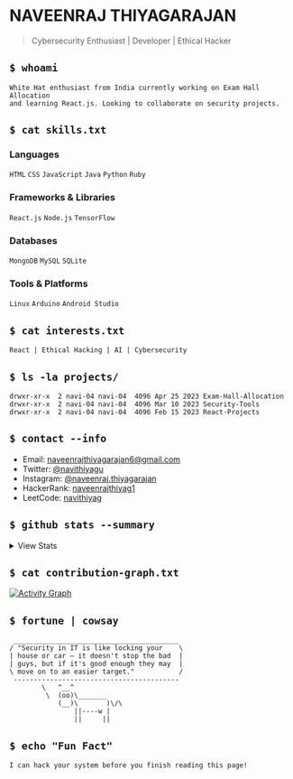# NAVEENRAJ THIYAGARAJAN

> Cybersecurity Enthusiast | Developer | Ethical Hacker

## `$ whoami`

```
White Hat enthusiast from India currently working on Exam Hall Allocation
and learning React.js. Looking to collaborate on security projects.
```

## `$ cat skills.txt`

### Languages
`HTML` `CSS` `JavaScript` `Java` `Python` `Ruby`

### Frameworks & Libraries
`React.js` `Node.js` `TensorFlow`

### Databases
`MongoDB` `MySQL` `SQLite`

### Tools & Platforms
`Linux` `Arduino` `Android Studio`

## `$ cat interests.txt`
```
React | Ethical Hacking | AI | Cybersecurity
```

## `$ ls -la projects/`

```
drwxr-xr-x  2 navi-04 navi-04  4096 Apr 25 2023 Exam-Hall-Allocation
drwxr-xr-x  2 navi-04 navi-04  4096 Mar 10 2023 Security-Tools
drwxr-xr-x  2 navi-04 navi-04  4096 Feb 15 2023 React-Projects
```

## `$ contact --info`

- Email: naveenrajthiyagarajan6@gmail.com
- Twitter: [@navithiyagu](https://twitter.com/navithiyagu)
- Instagram: [@naveenraj.thiyagarajan](https://instagram.com/naveenraj.thiyagarajan)
- HackerRank: [naveenrajthiyag1](https://www.hackerrank.com/naveenrajthiyag1)
- LeetCode: [navithiyag](https://www.leetcode.com/navithiyag)

## `$ github stats --summary`

<details>
<summary>View Stats</summary>

```
GitHub Stats Overview:
```

[![GitHub Stats](https://github-readme-stats-git-masterrstaa-rickstaa.vercel.app/api?username=navi-04&theme=radical&show_icons=true&include_all_commits=true&hide_border=true)](https://github.com/navi-04)

```
Most Used Languages:
```

[![Top Languages](https://github-readme-stats-git-masterrstaa-rickstaa.vercel.app/api/top-langs/?username=navi-04&layout=compact&langs_count=8&theme=radical&hide_border=true)](https://github.com/navi-04)

```
Contribution Streak:
```

[![Streak Stats](https://streak-stats.demolab.com/?user=navi-04&theme=radical&background=0D1117&border=30363D&stroke=30363D&ring=E4405F&fire=E4405F&currStreakNum=FFFFFF&sideNums=FFFFFF&currStreakLabel=E4405F&sideLabels=E4405F&dates=FFFFFF)](https://github.com/navi-04)

```
Trophy Collection:
```

[![Trophy](https://github-profile-trophy.vercel.app/?username=navi-04&theme=radical&no-frame=true&column=7&margin-w=15)](https://github.com/navi-04)

</details>

## `$ cat contribution-graph.txt`

[![Activity Graph](https://github-readme-activity-graph.vercel.app/graph?username=navi-04&theme=redical&bg_color=0D1117&hide_border=true&line=E4405F&point=ffffff)](https://github.com/navi-04)

## `$ fortune | cowsay`

```
 _________________________________________
/ "Security in IT is like locking your    \
| house or car – it doesn't stop the bad  |
| guys, but if it's good enough they may  |
\ move on to an easier target."           /
 -----------------------------------------
        \   ^__^
         \  (oo)\_______
            (__)\       )\/\
                ||----w |
                ||     ||
```

## `$ echo "Fun Fact"`

```
I can hack your system before you finish reading this page!
```


